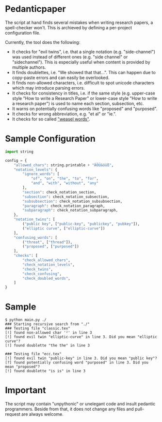 # Pedanticpaper

The script at hand finds several mistakes when writing research papers, a spell-checker won't. This is archieved by defining a per-project configuration file.

Currently, the tool does the following:

* It checks for "evil twins", i.e. that a single notation (e.g. "side-channel") was used instead of different ones (e.g. "side channel" or "sidechannel"). This is especially useful when content is provided by multiple authors.
* It finds doublettes, i.e. "We showed that that...". This can happen due to copy-paste errors and can easily be overlooked.
* It finds non-allowed characters, i.e. difficult to spot unicode characters which may introduce parsing errors.
* It checks for consistency in titles, i.e. if the same style (e.g. upper-case style "How to write a Research Paper" or lower-case style "How to write a research paper") is used to name each section, subsection, etc.
* It warns on potentially confusing words like "proposed" and "purposed".
* It checks for wrong abbreviation, e.g. "et al" or "ie.".
* It checks for so called ["weasel words"](https://en.wikipedia.org/wiki/Weasel_word).

# Sample Configuration

```Python
import string

config = {
    "allowed_chars": string.printable + "ÄÖÜäöüß",
    "notation_levels": {
        "ignore_words": [
            "of", "on", "the", "to", "for",
            "and", "with", "without", "any"
        ],
        "section": check_notation_section,
        "subsection": check_notation_subsection,
        "subsubsection": check_notation_subsubsection,
        "paragraph": check_notation_paragraph,
        "subparagraph": check_notation_subparagraph,
    },
    "notation_twins": [
        ("public key", ["public-key", "publickey", "pubkey"]),
        ("elliptic curve", ["elliptic-curve"])
    ],
    "confusing_words": [
        ("threat", ["thread"]),
        ("proposed", ["purposed"])
    ],
    "checks": [
        "check_allowed_chars",
        "check_notation_levels",
        "check_twins",
        "check_confusing",
        "check_doubled_words",
    ]
}
```

# Sample

```
$ python main.py ./
### Starting recursive search from "./"
### Testing file "classic.tex"
[!] found non-allowed char '²' in line 3
[!] found evil twin "elliptic-curve" in line 3. Did you mean "elliptic curve"?
[!] found doublette "the the" in line 3

### Testing file "ecc.tex"
[!] found evil twin "public-key" in line 3. Did you mean "public key"?
[?] found potentially confusing word "purposed" in line 3. Did you mean "proposed"?
[!] found doublette "is is" in line 3
```

# Important

The script may contain "unpythonic" or unelegant code and insult pedantic programmers. Beside from that, it does not change any files and pull-request are always welcome.

